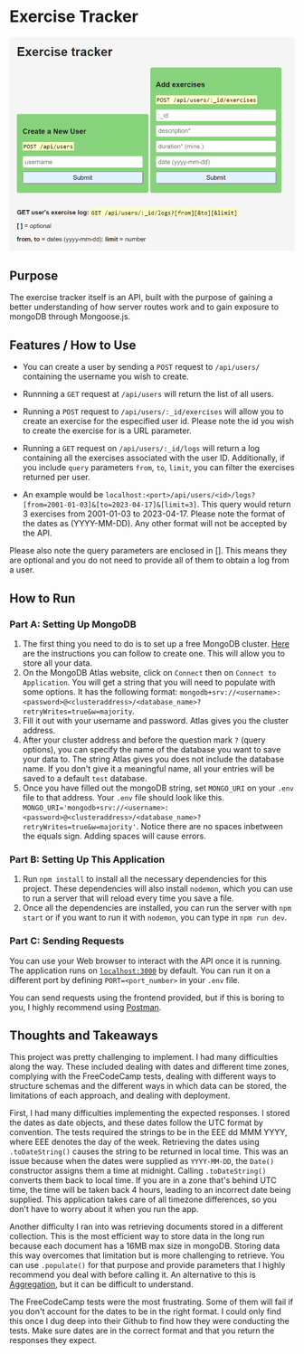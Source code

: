 # Exercise Tracker

<img src="./public/website_preview.PNG" alt="The image of the exercise tracker, containing two
  forms-- one for adding users, the other for adding exercises">
## Purpose

The exercise tracker itself is an API, built with the purpose of gaining
a better understanding of how server routes work and to gain exposure to mongoDB
through Mongoose.js.

## Features / How to Use
* You can create a user by sending a `POST` request to `/api/users/`
containing the username you wish to create.
* Runnning a `GET` request at `/api/users` will return the list of
all users.
* Running a `POST` request to `/api/users/:_id/exercises` will allow
you to create an exercise for the especified user id. Please note the
id you wish to create the exercise for is a URL parameter.
* Running a `GET` request on `/api/users/:_id/logs` will return a log
containing all the exercises associated with the user ID. Additionally,
if you include `query` parameters `from`, `to`, `limit`, you can filter
the exercises returned per user.

* An example would be 
`localhost:<port>/api/users/<id>/logs?[from=2001-01-03]&[to=2023-04-17]&[limit=3]`.
This query would return 3 exercises from 2001-01-03 to 2023-04-17. Please note
the format of the dates as (YYYY-MM-DD). Any other format will not be accepted
by the API.

Please also note the query parameters are enclosed in []. This means they are optional
and you do not need to provide all of them to obtain a log from a user.

## How to Run

### Part A: Setting Up MongoDB
1. The first thing you need to do is to set up a free MongoDB cluster. [Here](https://www.freecodecamp.org/news/get-started-with-mongodb-atlas/) are the instructions you can follow
to create one. This will allow you to store all your data.
2. On the MongoDB Atlas website, click on `Connect` then on `Connect to Application`. You
will get a string that you will need to populate with some options. It has the following
format:
`mongodb+srv://<username>:<password>@<clusteraddress>/<database_name>?retryWrites=true&w=majority`.
3. Fill it out with your username and password. Atlas gives you the cluster address.
4. After your cluster address and before the question mark `?` (query options), you can specify the name of the database
you want to save your data to. The string
Atlas gives you does not include the database name. If you don't give it a meaningful name, all your entries will be saved to a default `test` database.
5. Once you have filled out the mongoDB string, set `MONGO_URI` on your `.env` file to that address. Your `.env` file should look like this.
`MONGO_URI='mongodb+srv://<username>:<password>@<clusteraddress>/<database_name>?retryWrites=true&w=majority'`. Notice there are no spaces inbetween the equals sign. Adding spaces will cause errors.

### Part B: Setting Up This Application
1. Run `npm install` to install all the necessary dependencies for this project. These dependencies will also install `nodemon`, which you can use to run a server that will reload every time you save a file. 
2. Once all the dependencies are installed, you can run the server with `npm start` or if you want to run it with `nodemon`, you can type in `npm run dev`.

### Part C: Sending Requests
You can use your Web browser to interact with the API once it is running. The application runs on [`localhost:3000`](`localhost:3000`) by default. You can run it on a different port by defining `PORT=<port_number>` in your `.env` file.

You can send requests using the frontend provided, but if this is boring to you, I highly recommend using [Postman](https://www.postman.com/).

## Thoughts and Takeaways

This project was pretty challenging to implement. I had many difficulties along the way. These included dealing with dates and different time zones, complying with the FreeCodeCamp tests, dealing with different ways to structure schemas and the different ways in which data can be stored, the limitations of each approach, and dealing with deployment.

First, I had many difficulties implementing the expected responses. I stored the dates as date objects, and these dates follow the UTC format by convention. The tests required the strings to be in the EEE dd MMM YYYY, where EEE denotes the day of the week. Retrieving the dates using `.toDateString()` causes the string to be returned in local time. This was an issue because when the dates were supplied as `YYYY-MM-DD`, the `Date()` constructor assigns them a time at midnight. 
Calling `.toDateString()` converts them back to local time. If you are in a zone that's behind UTC time, the time will be taken back 4 hours, leading to an incorrect date being supplied. This application takes care of all timezone differences, so you don't have to worry about it when you run the app.

Another difficulty I ran into was retrieving documents stored in a different collection. This is the most efficient way to store data in the long run because each document has a 16MB max size in mongoDB. Storing data this way overcomes that limitation but is more challenging to retrieve. You can use `.populate()` for that purpose and provide parameters that I highly recommend you deal with before calling it. An alternative to this is [Aggregation](https://mongoosejs.com/docs/api/aggregate.html), but it can be difficult to understand.

The FreeCodeCamp tests were the most frustrating. Some of them will fail if you don't account for the dates to be in the right format. I could only find this once I dug deep into their Github to find how they were conducting the tests. Make sure dates are in the correct format and that you return the responses they expect.



